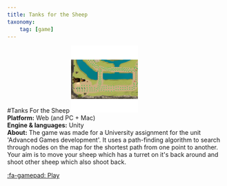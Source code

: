 ```yaml
---
title: Tanks for the Sheep
taxonomy:
    tag: [game]
---
```

#Tanks For the Sheep
![](tanks_for_sheep_thumb.png)  
**Platform:** Web (and PC + Mac)  
**Engine & languages:** Unity  
**About:** The game was made for a University assignment for the unit 'Advanced Games development'. It uses a path-finding algorithm to search through nodes on the map for the shortest path from one point to another. Your aim is to move your sheep which has a turret on it's back around and shoot other sheep which also shoot back.

[:fa-gamepad: Play](../../ext-pages/tanks4sheep/TanksForTheSheep.html)